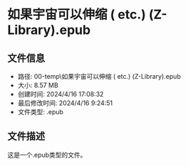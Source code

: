 ﻿# 如果宇宙可以伸缩 ( etc.) (Z-Library).epub

## 文件信息
- 路径: 00-temp\如果宇宙可以伸缩 ( etc.) (Z-Library).epub
- 大小: 8.57 MB
- 创建时间: 2024/4/16 17:08:32
- 最后修改时间: 2024/4/16 9:24:51
- 文件类型: .epub

## 文件描述
这是一个.epub类型的文件。

